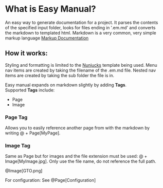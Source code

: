 # What is Easy Manual?

An easy way to generate documentation for a project. It parses the contents of the specified input folder, looks for files ending in '.em.md' and converts
the markdown to templated html.
Markdown is a very common, very simple markup language [Markup Documentation](https://www.markdownguide.org/)

## How it works:

Styling and formatting is limited to the [Nunjucks](https://mozilla.github.io/nunjucks/) template being used.
Menu nav items are created by taking the filename of the .em.md file.
Nested nav items are created by taking the sub folder the file is in.

Easy manual expands on markdown slightly by adding **Tags**.  
Supported **Tags** include:

- Page
- Image

### Page Tag

Allows you to easily reference another page from with the markdown by writing @ + Page[MyPage].

### Image Tag

Same as Page but for images and the file extension must be used: @ + Image[MyImage.jpg]. Only use the file name, do not reference the full path.

@Image[GTO.png]

For configuration: See @Page[Configuration]
